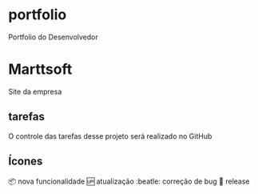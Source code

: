# portfolio
Portfolio do Desenvolvedor
# Marttsoft
Site da empresa
## tarefas
O controle das tarefas desse projeto será realizado no GitHub

## Ícones
:package: nova funcionalidade
:up: atualização
:beatle: correção de bug
:checkered_flag: release